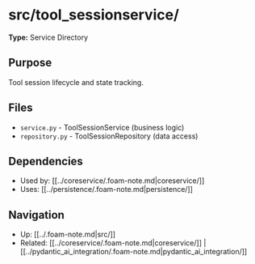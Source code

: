 # src/tool_sessionservice/

**Type:** Service Directory

## Purpose
Tool session lifecycle and state tracking.

## Files
- `service.py` - ToolSessionService (business logic)
- `repository.py` - ToolSessionRepository (data access)

## Dependencies
- Used by: [[../coreservice/.foam-note.md|coreservice/]]
- Uses: [[../persistence/.foam-note.md|persistence/]]

## Navigation
- Up: [[../.foam-note.md|src/]]
- Related: [[../coreservice/.foam-note.md|coreservice/]] | [[../pydantic_ai_integration/.foam-note.md|pydantic_ai_integration/]]

